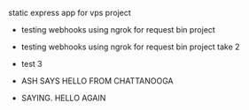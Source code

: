 static express app for vps project

* testing webhooks using ngrok for request bin project

* testing webhooks using ngrok for request bin project take 2
* test 3

* ASH SAYS HELLO FROM CHATTANOOGA
* SAYING. HELLO AGAIN
